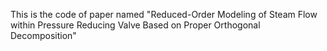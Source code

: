 This is the code of paper named "Reduced-Order Modeling of Steam Flow within Pressure Reducing Valve Based on Proper Orthogonal Decomposition"
